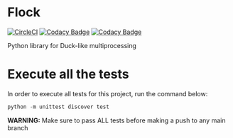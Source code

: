 # Flock
[![CircleCI](https://circleci.com/gh/Captalys/Flock/tree/master.svg?style=svg&circle-token=5cb59f70a16b27d990e7051193480fc40d789921)](https://circleci.com/gh/Captalys/Flock/tree/master) [![Codacy Badge](https://api.codacy.com/project/badge/Grade/22e85ed2079b4bf898c72d151c98adc6)](https://www.codacy.com/app/wanderson.ferreira/Flock?utm_source=github.com&amp;utm_medium=referral&amp;utm_content=Captalys/Flock&amp;utm_campaign=Badge_Grade) [![Codacy Badge](https://api.codacy.com/project/badge/Coverage/22e85ed2079b4bf898c72d151c98adc6)](https://www.codacy.com/app/wanderson.ferreira/Flock?utm_source=github.com&amp;utm_medium=referral&amp;utm_content=Captalys/Flock&amp;utm_campaign=Badge_Coverage)

Python library for Duck-like multiprocessing 

# Execute all the tests

In order to execute all tests for this project, run the command below:

``` python
python -m unittest discover test
```


**WARNING:** Make sure to pass ALL tests before making a push to any main branch
